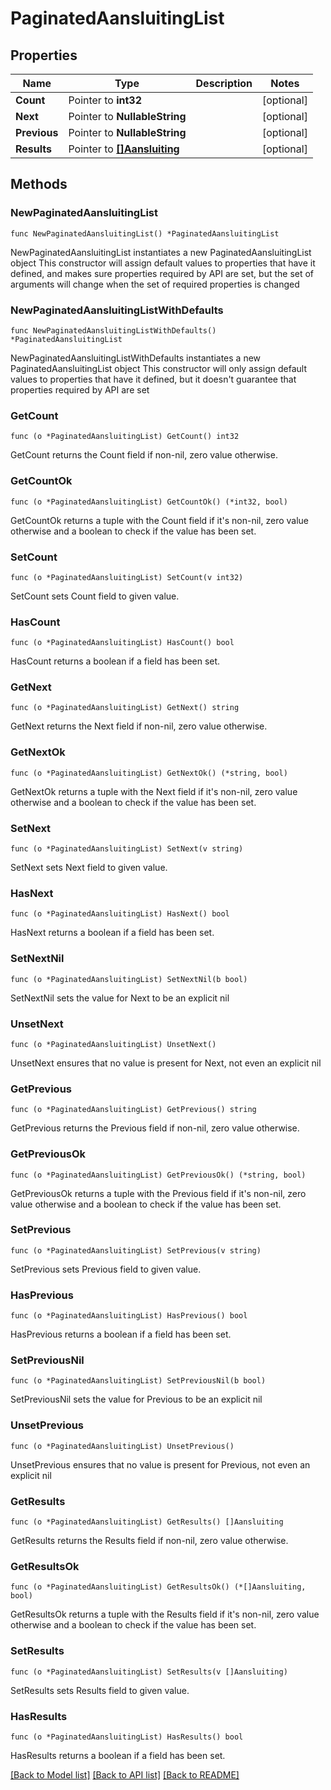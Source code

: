 # PaginatedAansluitingList

## Properties

Name | Type | Description | Notes
------------ | ------------- | ------------- | -------------
**Count** | Pointer to **int32** |  | [optional] 
**Next** | Pointer to **NullableString** |  | [optional] 
**Previous** | Pointer to **NullableString** |  | [optional] 
**Results** | Pointer to [**[]Aansluiting**](Aansluiting.md) |  | [optional] 

## Methods

### NewPaginatedAansluitingList

`func NewPaginatedAansluitingList() *PaginatedAansluitingList`

NewPaginatedAansluitingList instantiates a new PaginatedAansluitingList object
This constructor will assign default values to properties that have it defined,
and makes sure properties required by API are set, but the set of arguments
will change when the set of required properties is changed

### NewPaginatedAansluitingListWithDefaults

`func NewPaginatedAansluitingListWithDefaults() *PaginatedAansluitingList`

NewPaginatedAansluitingListWithDefaults instantiates a new PaginatedAansluitingList object
This constructor will only assign default values to properties that have it defined,
but it doesn't guarantee that properties required by API are set

### GetCount

`func (o *PaginatedAansluitingList) GetCount() int32`

GetCount returns the Count field if non-nil, zero value otherwise.

### GetCountOk

`func (o *PaginatedAansluitingList) GetCountOk() (*int32, bool)`

GetCountOk returns a tuple with the Count field if it's non-nil, zero value otherwise
and a boolean to check if the value has been set.

### SetCount

`func (o *PaginatedAansluitingList) SetCount(v int32)`

SetCount sets Count field to given value.

### HasCount

`func (o *PaginatedAansluitingList) HasCount() bool`

HasCount returns a boolean if a field has been set.

### GetNext

`func (o *PaginatedAansluitingList) GetNext() string`

GetNext returns the Next field if non-nil, zero value otherwise.

### GetNextOk

`func (o *PaginatedAansluitingList) GetNextOk() (*string, bool)`

GetNextOk returns a tuple with the Next field if it's non-nil, zero value otherwise
and a boolean to check if the value has been set.

### SetNext

`func (o *PaginatedAansluitingList) SetNext(v string)`

SetNext sets Next field to given value.

### HasNext

`func (o *PaginatedAansluitingList) HasNext() bool`

HasNext returns a boolean if a field has been set.

### SetNextNil

`func (o *PaginatedAansluitingList) SetNextNil(b bool)`

 SetNextNil sets the value for Next to be an explicit nil

### UnsetNext
`func (o *PaginatedAansluitingList) UnsetNext()`

UnsetNext ensures that no value is present for Next, not even an explicit nil
### GetPrevious

`func (o *PaginatedAansluitingList) GetPrevious() string`

GetPrevious returns the Previous field if non-nil, zero value otherwise.

### GetPreviousOk

`func (o *PaginatedAansluitingList) GetPreviousOk() (*string, bool)`

GetPreviousOk returns a tuple with the Previous field if it's non-nil, zero value otherwise
and a boolean to check if the value has been set.

### SetPrevious

`func (o *PaginatedAansluitingList) SetPrevious(v string)`

SetPrevious sets Previous field to given value.

### HasPrevious

`func (o *PaginatedAansluitingList) HasPrevious() bool`

HasPrevious returns a boolean if a field has been set.

### SetPreviousNil

`func (o *PaginatedAansluitingList) SetPreviousNil(b bool)`

 SetPreviousNil sets the value for Previous to be an explicit nil

### UnsetPrevious
`func (o *PaginatedAansluitingList) UnsetPrevious()`

UnsetPrevious ensures that no value is present for Previous, not even an explicit nil
### GetResults

`func (o *PaginatedAansluitingList) GetResults() []Aansluiting`

GetResults returns the Results field if non-nil, zero value otherwise.

### GetResultsOk

`func (o *PaginatedAansluitingList) GetResultsOk() (*[]Aansluiting, bool)`

GetResultsOk returns a tuple with the Results field if it's non-nil, zero value otherwise
and a boolean to check if the value has been set.

### SetResults

`func (o *PaginatedAansluitingList) SetResults(v []Aansluiting)`

SetResults sets Results field to given value.

### HasResults

`func (o *PaginatedAansluitingList) HasResults() bool`

HasResults returns a boolean if a field has been set.


[[Back to Model list]](../README.md#documentation-for-models) [[Back to API list]](../README.md#documentation-for-api-endpoints) [[Back to README]](../README.md)


